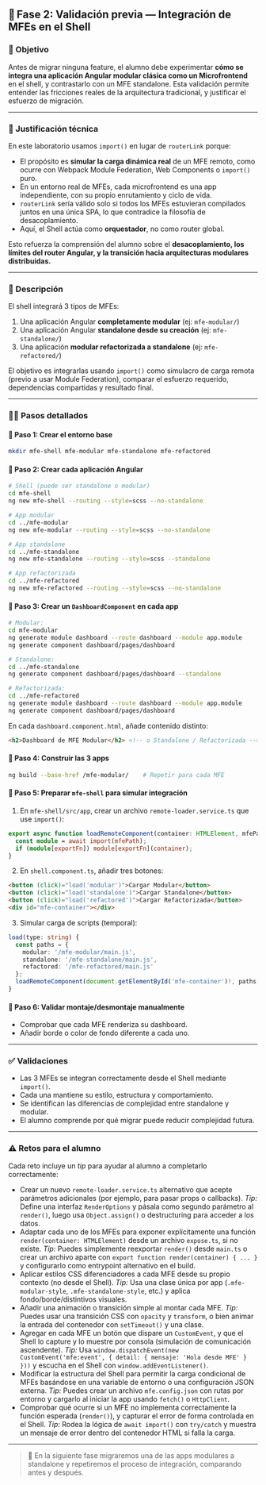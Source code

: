 ## 🧪 Fase 2: Validación previa — Integración de MFEs en el Shell

### 🌟 Objetivo

Antes de migrar ninguna feature, el alumno debe experimentar **cómo se integra una aplicación Angular modular clásica como un Microfrontend** en el shell, y contrastarlo con un MFE standalone. Esta validación permite entender las fricciones reales de la arquitectura tradicional, y justificar el esfuerzo de migración.

---

### 🧾 Justificación técnica

En este laboratorio usamos `import()` en lugar de `routerLink` porque:

* El propósito es **simular la carga dinámica real** de un MFE remoto, como ocurre con Webpack Module Federation, Web Components o `import()` puro.
* En un entorno real de MFEs, cada microfrontend es una app independiente, con su propio enrutamiento y ciclo de vida.
* `routerLink` sería válido solo si todos los MFEs estuvieran compilados juntos en una única SPA, lo que contradice la filosofía de desacoplamiento.
* Aquí, el Shell actúa como **orquestador**, no como router global.

Esto refuerza la comprensión del alumno sobre el **desacoplamiento, los límites del router Angular, y la transición hacia arquitecturas modulares distribuidas.**

---

### 📜 Descripción

El shell integrará 3 tipos de MFEs:

1. Una aplicación Angular **completamente modular** (ej: `mfe-modular/`)
2. Una aplicación Angular **standalone desde su creación** (ej: `mfe-standalone/`)
3. Una aplicación **modular refactorizada a standalone** (ej: `mfe-refactored/`)

El objetivo es integrarlas usando `import()` como simulacro de carga remota (previo a usar Module Federation), comparar el esfuerzo requerido, dependencias compartidas y resultado final.

---

### 🧍‍♂️ Pasos detallados

#### 🧱 Paso 1: Crear el entorno base

```bash
mkdir mfe-shell mfe-modular mfe-standalone mfe-refactored
```

#### 🚀 Paso 2: Crear cada aplicación Angular

```bash
# Shell (puede ser standalone o modular)
cd mfe-shell
ng new mfe-shell --routing --style=scss --no-standalone

# App modular
cd ../mfe-modular
ng new mfe-modular --routing --style=scss --no-standalone

# App standalone
cd ../mfe-standalone
ng new mfe-standalone --routing --style=scss --standalone

# App refactorizada
cd ../mfe-refactored
ng new mfe-refactored --routing --style=scss --no-standalone
```

#### 🧩 Paso 3: Crear un `DashboardComponent` en cada app

```bash
# Modular:
cd mfe-modular
ng generate module dashboard --route dashboard --module app.module
ng generate component dashboard/pages/dashboard

# Standalone:
cd ../mfe-standalone
ng generate component dashboard/pages/dashboard --standalone

# Refactorizada:
cd ../mfe-refactored
ng generate module dashboard --route dashboard --module app.module
ng generate component dashboard/pages/dashboard
```

En cada `dashboard.component.html`, añade contenido distinto:

```html
<h2>Dashboard de MFE Modular</h2> <!-- o Standalone / Refactorizada -->
```

#### 🧪 Paso 4: Construir las 3 apps

```bash
ng build --base-href /mfe-modular/    # Repetir para cada MFE
```

#### 🧠 Paso 5: Preparar `mfe-shell` para simular integración

1. En `mfe-shell/src/app`, crear un archivo `remote-loader.service.ts` que use `import()`:

```ts
export async function loadRemoteComponent(container: HTMLElement, mfePath: string, exportFn: string) {
  const module = await import(mfePath);
  if (module[exportFn]) module[exportFn](container);
}
```

2. En `shell.component.ts`, añadir tres botones:

```html
<button (click)="load('modular')">Cargar Modular</button>
<button (click)="load('standalone')">Cargar Standalone</button>
<button (click)="load('refactored')">Cargar Refactorizada</button>
<div id="mfe-container"></div>
```

3. Simular carga de scripts (temporal):

```ts
load(type: string) {
  const paths = {
    modular: '/mfe-modular/main.js',
    standalone: '/mfe-standalone/main.js',
    refactored: '/mfe-refactored/main.js'
  };
  loadRemoteComponent(document.getElementById('mfe-container')!, paths[type], 'render');
}
```

#### 🧹 Paso 6: Validar montaje/desmontaje manualmente

* Comprobar que cada MFE renderiza su dashboard.
* Añadir borde o color de fondo diferente a cada uno.

---

### ✅ Validaciones

* Las 3 MFEs se integran correctamente desde el Shell mediante `import()`.
* Cada una mantiene su estilo, estructura y comportamiento.
* Se identifican las diferencias de complejidad entre standalone y modular.
* El alumno comprende por qué migrar puede reducir complejidad futura.

---

### ⚠️ Retos para el alumno

Cada reto incluye un *tip* para ayudar al alumno a completarlo correctamente:

* Crear un nuevo `remote-loader.service.ts` alternativo que acepte parámetros adicionales (por ejemplo, para pasar props o callbacks).
  *Tip:* Define una interfaz `RenderOptions` y pásala como segundo parámetro al `render()`, luego usa `Object.assign()` o destructuring para acceder a los datos.
* Adaptar cada uno de los MFEs para exponer explícitamente una función `render(container: HTMLElement)` desde un archivo `expose.ts`, si no existe.
  *Tip:* Puedes simplemente reexportar `render()` desde `main.ts` o crear un archivo aparte con `export function render(container) { ... }` y configurarlo como entrypoint alternativo en el build.
* Aplicar estilos CSS diferenciadores a cada MFE desde su propio contexto (no desde el Shell).
  *Tip:* Usa una clase única por app (`.mfe-modular-style`, `.mfe-standalone-style`, etc.) y aplica fondo/borde/distintivos visuales.
* Añadir una animación o transición simple al montar cada MFE.
  *Tip:* Puedes usar una transición CSS con `opacity` y `transform`, o bien animar la entrada del contenedor con `setTimeout()` y una clase.
* Agregar en cada MFE un botón que dispare un `CustomEvent`, y que el Shell lo capture y lo muestre por consola (simulación de comunicación ascendente).
  *Tip:* Usa `window.dispatchEvent(new CustomEvent('mfe:event', { detail: { mensaje: 'Hola desde MFE' } }))` y escucha en el Shell con `window.addEventListener()`.
* Modificar la estructura del Shell para permitir la carga condicional de MFEs basándose en una variable de entorno o una configuración JSON externa.
  *Tip:* Puedes crear un archivo `mfe.config.json` con rutas por entorno y cargarlo al iniciar la app usando `fetch()` o `HttpClient`.
* Comprobar qué ocurre si un MFE no implementa correctamente la función esperada (`render()`), y capturar el error de forma controlada en el Shell.
  *Tip:* Rodea la lógica de `await import()` con `try/catch` y muestra un mensaje de error dentro del contenedor HTML si falla la carga.

---

> 🔄 En la siguiente fase migraremos una de las apps modulares a standalone y repetiremos el proceso de integración, comparando antes y después.
